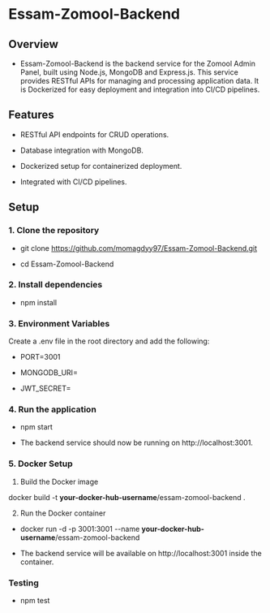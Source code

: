 # Essam-Zomool-Backend

## Overview

- Essam-Zomool-Backend is the backend service for the Zomool Admin Panel, built using Node.js, MongoDB and Express.js. This service provides RESTful APIs for managing and processing application data. It is Dockerized for easy deployment and integration into CI/CD pipelines.

## Features

- RESTful API endpoints for CRUD operations.
  
- Database integration with MongoDB.
  
- Dockerized setup for containerized deployment.
  
- Integrated with CI/CD pipelines.

## Setup

### 1. Clone the repository

- git clone https://github.com/momagdyy97/Essam-Zomool-Backend.git
  
- cd Essam-Zomool-Backend
  
### 2. Install dependencies
   
- npm install

### 3. Environment Variables

Create a .env file in the root directory and add the following:

- PORT=3001
  
- MONGODB_URI=<your-mongodb-uri>

- JWT_SECRET=<your-secret-key>

### 4. Run the application
   
- npm start

- The backend service should now be running on http://localhost:3001.

### 5. Docker Setup

1. Build the Docker image
   
docker build -t **your-docker-hub-username**/essam-zomool-backend .

2. Run the Docker container
   
- docker run -d -p 3001:3001 --name **your-docker-hub-username**/essam-zomool-backend
  
- The backend service will be available on http://localhost:3001 inside the container.

### Testing

- npm test
